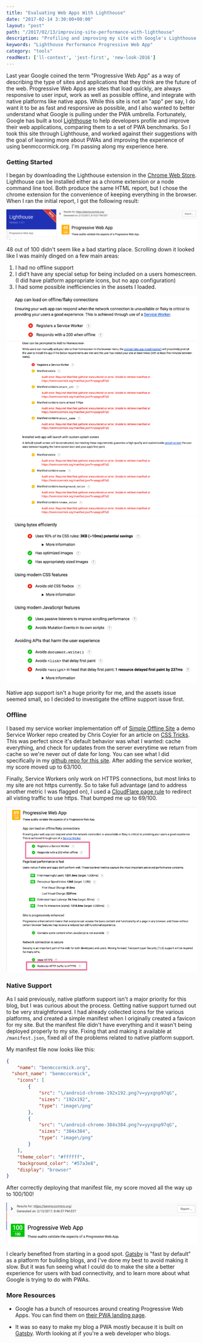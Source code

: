 ```yaml
---
title: "Evaluating Web Apps With Lighthouse"
date: "2017-02-14 3:30:00+00:00"
layout: "post"
path: "/2017/02/13/improving-site-performance-with-lighthouse"
description: "Profiling and improving my site with Google's Lighthouse tool"
keywords: "Lighthouse Performance Progressive Web App"
category: "tools"
readNext: ['ll-context', 'jest-first', 'new-look-2016']
---
```


Last year Google coined the term "Progressive Web App" as a way of describing the type of sites and applications that they think are the future of the web.  Progressive Web Apps are sites that load quickly, are always responsive to user input, work as well as possible offline, and integrate with native platforms like native apps.  While this site is not an "app" per say, I do want it to be as fast and responsive as possible, and I also wanted to better understand what Google is pulling under the PWA umbrella.  Fortunately, Google has built a tool [Lighthouse](https://developers.google.com/web/tools/lighthouse/) to help developers profile and improve their web applications, comparing them to a set of PWA benchmarks.  So I took this site through Lighthouse, and worked against their suggestions with the goal of learning more about PWAs and improving the experience of using benmccormick.org.  I'm passing along my experience here.


### Getting Started

I began by downloading the Lighthouse extension in the [Chrome Web Store](https://chrome.google.com/webstore/detail/lighthouse/blipmdconlkpinefehnmjammfjpmpbjk).  Lighthouse can be installed either as a chrome extension or a node command line tool.  Both produce the same HTML report, but I chose the chrome extension for the convenience of keeping everything in the browser.  When I ran the initial report, I got the following result:

<img alt="first score: 48/100" src="/posts/images/lighthouse/first_report_summary.png" class="full-width bordered-img">

48 out of 100 didn't seem like a bad starting place.  Scrolling down it looked like I was mainly dinged on a few main areas:

1. I had no offline support
2. I did't have any special setup for being included on a users homescreen. (I did have platform appropriate icons, but no app configuration)
3. I had some possible inefficiencies in the assets I loaded.

<img alt="offline issues" src="/posts/images/lighthouse/first_report_offline.png" class="full-width bordered-img">

<img alt="native issues" src="/posts/images/lighthouse/first_report_native.png" class="full-width bordered-img">

<img alt="asset issues" src="/posts/images/lighthouse/first_report_assets.png" class="full-width bordered-img">

Native app support isn't a huge priority for me, and the assets issue seemed small, so I decided to investigate the offline support issue first.

### Offline

I based my service worker implementation off of [Simple Offline Site](https://github.com/chriscoyier/Simple-Offline-Site) a demo Service Worker repo created by Chris Coyier for an article on [CSS Tricks](https://css-tricks.com/serviceworker-for-offline/).  This was perfect since it's default behavior was what I wanted: cache everything, and check for updates from the server everytime we return from cache so we're never out of date for long.  You can see what I did specifically in my [github repo for this site](https://github.com/benmccormick/benmccormickorg/blob/master/pages/sw.es6). After adding the service worker, my score moved up to 63/100.  

Finally, Service Workers only work on HTTPS connections, but most links to my site are not https currently. So to take full advantage (and to address another metric I was flagged on), I used a [CloudFlare page rule](https://support.cloudflare.com/hc/en-us/articles/200170536-How-do-I-redirect-all-visitors-to-HTTPS-SSL-) to redirect all visting traffic to use https.  That bumped me up to 69/100.


<img alt="asset issues" src="/posts/images/lighthouse/second_report_offline.png" class="full-width bordered-img">

### Native Support

As I said previously, native platform support isn't a major priority for this blog, but I was curious about the process.  Getting native support turned out to be very straightforward.  I had already collected icons for the various platforms, and created a simple manifest when I originally created a favicon for my site.  But the manifest file didn't have everything and it wasn't being deployed properly to my site.  Fixing that and making it available at `/manifest.json`, fixed all of the problems related to native platform support.

My manifest file now looks like this:

```json
{
	"name": "benmccormick.org",
  "short_name": "benmccormick",
	"icons": [
		{
			"src": "\/android-chrome-192x192.png?v=yyxgnp97qG",
			"sizes": "192x192",
			"type": "image\/png"
		},
		{
			"src": "\/android-chrome-384x384.png?v=yyxgnp97qG",
			"sizes": "384x384",
			"type": "image\/png"
		}
	],
	"theme_color": "#ffffff",
	"background_color": "#57a3e8",
	"display": "browser"
}
```

After correctly deploying that manifest file, my score moved all the way up to 100/100!

<img alt="asset issues" src="/posts/images/lighthouse/third_report_native.png" class="full-width bordered-img">

I clearly benefited from starting in a good spot.  [Gatsby](https://github.com/gatsbyjs/gatsby) is "fast by default" as a platform for building blogs, and I've done my best to avoid making it slow.  But it was fun seeing what I could do to make the site a better experience for users with bad connectivity, and to learn more about what Google is trying to do with PWAs.  


### More Resources

- Google has a bunch of resources around creating Progressive Web Apps.  You can find them on [their PWA landing page](https://developers.google.com/web/progressive-web-apps/).

- It was so easy to make my blog a PWA mostly because it is built on [Gatsby](https://github.com/gatsbyjs/gatsby). Worth looking at if you're a web developer who blogs.
